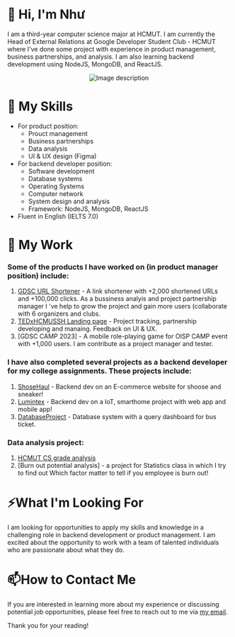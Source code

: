 <!--
**ppmblue/ppmblue** is a ✨ _special_ ✨ repository because its `README.md` (this file) appears on your GitHub profile.

Here are some ideas to get you started:

- 🔭 I’m currently working on ...
- 🌱 I’m currently learning ...
- 👯 I’m looking to collaborate on ...
- 🤔 I’m looking for help with ...
- 💬 Ask me about ...
- 📫 How to reach me: ...!

- 😄 Pronouns: ...
- ⚡ Fun fact: ...
-->

# 👋 Hi, I'm Như
I am a third-year computer science major at HCMUT. I am currently the Head of External Relations at Google Developer Student Club - HCMUT where I've done some project with experience in product management, business partnerships, and analysis. I am also learning backend development using NodeJS, MongoDB, and ReactJS.

<p align="center">
  <img src="https://user-images.githubusercontent.com/112245681/232704115-22af0605-65f3-48bd-8bfc-a2f6fa24fe2a.png" alt="Image description">
</p>

# 🌱 My Skills
- For product position:
	- Prouct management
	- Business partnerships
	- Data analysis
	- UI & UX design (Figma)
- For backend developer position:
	- Software development
	- Database systems
	- Operating Systems
	- Computer network
	- System design and analysis
	- Framework: NodeJS, MongoDB, ReactJS
- Fluent in English (IELTS 7.0)

#  🔭 My Work

### Some of the products I have worked on (in product manager position) include:

1. [GDSC URL Shortener](https://url.gdsc.app/) - A link shortener with +2,000 shortened URLs and +100,000 clicks. As a bussiness analyis and project partnership manager I 've help to grow the project and gain more users (collaborate with 6 organizers and clubs.
2. [TEDxHCMUSSH Landing page](https://tedxhcmussh.com/) - Project tracking, partnership developing and manaing. Feedback on UI & UX.
3. [GDSC CAMP 2023] - A mobile role-playing game for OISP CAMP event with +1,000 users. I am contribute as a project manager and tester.

### I have also completed several projects as a backend developer for my college assignments. These projects include:

1. [ShoseHaul](https://github.com/victorpaxton/shoehaul_be) - Backend dev on an E-commerce website for shoose and sneaker!
2. [Lumintex](https://github.com/iamlvv/Luminetix-light-system) - Backend dev on a IoT, smarthome project with web app and mobile app!
3. [DatabaseProject](https://github.com/ngocnhuh/Database-assignment) - Database system with a query dashboard for bus ticket.

### Data analysis project:
1. [HCMUT CS grade analysis](https://github.com/HyuugaKojiro1612/HCMUT-CS-grade-analytics)
2. [Burn out potential analysis] - a project for Statistics class in which I try to find out Which factor matter to tell if you employee is burn out!


# ⚡What I'm Looking For
I am looking for opportunities to apply my skills and knowledge in a challenging role in backend development or product management. I am excited about the opportunity to work with a team of talented individuals who are passionate about what they do.

# 📫How to Contact Me
If you are interested in learning more about my experience or discussing potential job opportunities, please feel free to reach out to me via [my email](mailto:nhu1142002@gmail.com).

Thank you for your reading!

